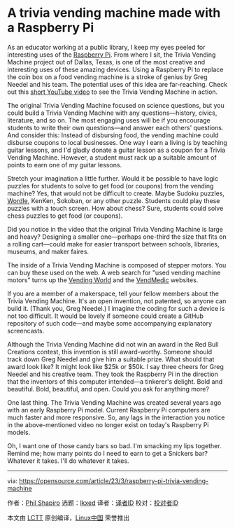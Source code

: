 [#]: subject: "A trivia vending machine made with a Raspberry Pi"
[#]: via: "https://opensource.com/article/23/3/raspberry-pi-trivia-vending-machine"
[#]: author: "Phil Shapiro https://opensource.com/users/pshapiro"
[#]: collector: "lkxed"
[#]: translator: "geekpi"
[#]: reviewer: " "
[#]: publisher: " "
[#]: url: " "

A trivia vending machine made with a Raspberry Pi
======

As an educator working at a public library, I keep my eyes peeled for interesting uses of the [Raspberry Pi][1]. From where I sit, the Trivia Vending Machine project out of Dallas, Texas, is one of the most creative and interesting uses of these amazing devices. Using a Raspberry Pi to replace the coin box on a food vending machine is a stroke of genius by Greg Needel and his team. The potential uses of this idea are far-reaching. Check out this [short YouTube video][2] to see the Trivia Vending Machine in action.

The original Trivia Vending Machine focused on science questions, but you could build a Trivia Vending Machine with any questions—history, civics, literature, and so on. The most engaging uses will be if you encourage students to write their own questions—and answer each others' questions. And consider this: Instead of disbursing food, the vending machine could disburse coupons to local businesses. One way I earn a living is by teaching guitar lessons, and I'd gladly donate a guitar lesson as a coupon for a Trivia Vending Machine. However, a student must rack up a suitable amount of points to earn one of my guitar lessons.

Stretch your imagination a little further. Would it be possible to have logic puzzles for students to solve to get food (or coupons) from the vending machine? Yes, that would not be difficult to create. Maybe Sudoku puzzles, [Wordle][3], KenKen, Sokoban, or any other puzzle. Students could play these puzzles with a touch screen. How about chess? Sure, students could solve chess puzzles to get food (or coupons).

Did you notice in the video that the original Trivia Vending Machine is large and heavy? Designing a smaller one—perhaps one-third the size that fits on a rolling cart—could make for easier transport between schools, libraries, museums, and maker faires.

The inside of a Trivia Vending Machine is composed of stepper motors. You can buy these used on the web. A web search for "used vending machine motors" turns up the [Vending World][4] and the [VendMedic][5] websites.

If you are a member of a makerspace, tell your fellow members about the Trivia Vending Machine. It's an open invention, not patented, so anyone can build it. (Thank you, Greg Needel.) I imagine the coding for such a device is not too difficult. It would be lovely if someone could create a GitHub repository of such code—and maybe some accompanying explanatory screencasts.

Although the Trivia Vending Machine did not win an award in the Red Bull Creations contest, this invention is still award-worthy. Someone should track down Greg Needel and give him a suitable prize. What should that award look like? It might look like $25k or $50k. I say three cheers for Greg Needel and his creative team. They took the Raspberry Pi in the direction that the inventors of this computer intended—a tinkerer's delight. Bold and beautiful. Bold, beautiful, and open. Could you ask for anything more?

One last thing. The Trivia Vending Machine was created several years ago with an early Raspberry Pi model. Current Raspberry Pi computers are much faster and more responsive. So, any lags in the interaction you notice in the above-mentioned video no longer exist on today's Raspberry Pi models.

Oh, I want one of those candy bars so bad. I'm smacking my lips together. Remind me; how many points do I need to earn to get a Snickers bar? Whatever it takes. I'll do whatever it takes.

--------------------------------------------------------------------------------

via: https://opensource.com/article/23/3/raspberry-pi-trivia-vending-machine

作者：[Phil Shapiro][a]
选题：[lkxed][b]
译者：[译者ID](https://github.com/译者ID)
校对：[校对者ID](https://github.com/校对者ID)

本文由 [LCTT](https://github.com/LCTT/TranslateProject) 原创编译，[Linux中国](https://linux.cn/) 荣誉推出

[a]: https://opensource.com/users/pshapiro
[b]: https://github.com/lkxed/
[1]: https://opensource.com/resources/raspberry-pi
[2]: https://www.youtube.com/watch?v=pDOhk-YAhys
[3]: https://opensource.com/article/22/1/word-game-linux-command-line
[4]: https://vendingworld.com/small-vending-parts/vending-machine-motors-small-parts
[5]: https://www.vendmedic.com/product-category/vending-parts/vend-motors/